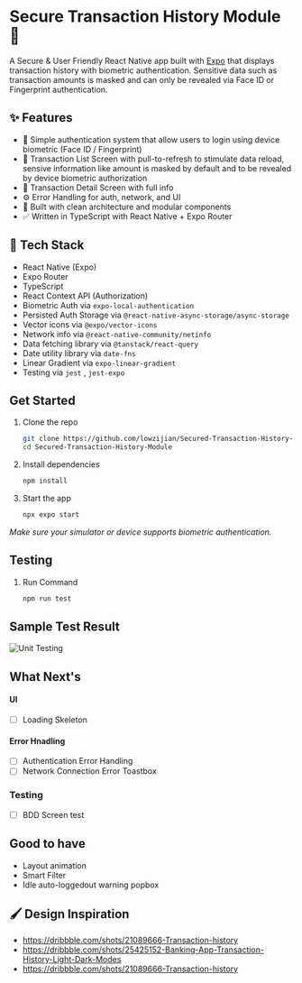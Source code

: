 # Secure Transaction History Module 🔐

A Secure & User Friendly React Native app built with [Expo](https://expo.dev) that displays transaction history with biometric authentication. Sensitive data such as transaction amounts is masked and can only be revealed via Face ID or Fingerprint authentication.

## ✨ Features
- 🔐 Simple authentication system that allow users to login using device biometric (Face ID / Fingerprint)
- 📄 Transaction List Screen with pull-to-refresh to stimulate data reload, sensive information like amount is masked by default and to be revealed by device biometric authorization
- 📌 Transaction Detail Screen with full info
- ⚙️ Error Handling for auth, network, and UI
- 💅 Built with clean architecture and modular components
- ✅ Written in TypeScript with React Native + Expo Router

## 🧱 Tech Stack
- React Native (Expo)
- Expo Router
- TypeScript
- React Context API (Authorization)
- Biometric Auth via `expo-local-authentication`
- Persisted Auth Storage via `@react-native-async-storage/async-storage`
- Vector icons via `@expo/vector-icons`
- Network info via `@react-native-community/netinfo`
- Data fetching library via `@tanstack/react-query`
- Date utility library via `date-fns`
- Linear Gradient via `expo-linear-gradient`
- Testing via `jest` , `jest-expo`

## 

## Get Started

1. Clone the repo

   ``` bash
   git clone https://github.com/lowzijian/Secured-Transaction-History-Module.git
   cd Secured-Transaction-History-Module
   ```

2. Install dependencies

   ```bash
   npm install
   ```

3. Start the app

   ```bash
   npx expo start
   ```
_Make sure your simulator or device supports biometric authentication._


## Testing

1. Run Command

   ```bash
   npm run test
   ```

## Sample Test Result

![Unit Testing](https://github.com/user-attachments/assets/2151ebba-350d-4b67-ba6e-16da25bbc3aa)



## What Next's

#### UI
- [ ] Loading Skeleton

#### Error Hnadling
- [ ] Authentication Error Handling
- [ ] Network Connection Error Toastbox

### Testing 
- [ ] BDD Screen test


## Good to have
- Layout animation
- Smart Filter
- Idle auto-loggedout warning popbox
  



## 🖌️ Design Inspiration
- https://dribbble.com/shots/21089666-Transaction-history
- https://dribbble.com/shots/25425152-Banking-App-Transaction-History-Light-Dark-Modes
- https://dribbble.com/shots/21089666-Transaction-history
